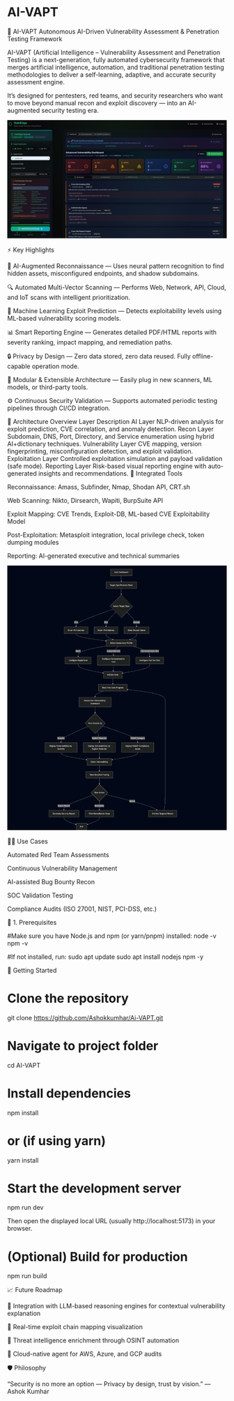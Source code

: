 # AI-VAPT
🧠 AI-VAPT
Autonomous AI-Driven Vulnerability Assessment & Penetration Testing Framework

AI-VAPT (Artificial Intelligence – Vulnerability Assessment and Penetration Testing) is a next-generation, fully automated cybersecurity framework that merges artificial intelligence, automation, and traditional penetration testing methodologies to deliver a self-learning, adaptive, and accurate security assessment engine.

It’s designed for pentesters, red teams, and security researchers who want to move beyond manual recon and exploit discovery — into an AI-augmented security testing era.

![AI-VAPT Dashboard](Dashboard.png)

⚡ Key Highlights

🤖 AI-Augmented Reconnaissance — Uses neural pattern recognition to find hidden assets, misconfigured endpoints, and shadow subdomains.

🔍 Automated Multi-Vector Scanning — Performs Web, Network, API, Cloud, and IoT scans with intelligent prioritization.

🔬 Machine Learning Exploit Prediction — Detects exploitability levels using ML-based vulnerability scoring models.

📊 Smart Reporting Engine — Generates detailed PDF/HTML reports with severity ranking, impact mapping, and remediation paths.

🔒 Privacy by Design — Zero data stored, zero data reused. Fully offline-capable operation mode.

🧩 Modular & Extensible Architecture — Easily plug in new scanners, ML models, or third-party tools.

⚙️ Continuous Security Validation — Supports automated periodic testing pipelines through CI/CD integration.

🧠 Architecture Overview
Layer	Description
AI Layer	NLP-driven analysis for exploit prediction, CVE correlation, and anomaly detection.
Recon Layer	Subdomain, DNS, Port, Directory, and Service enumeration using hybrid AI+dictionary techniques.
Vulnerability Layer	CVE mapping, version fingerprinting, misconfiguration detection, and exploit validation.
Exploitation Layer	Controlled exploitation simulation and payload validation (safe mode).
Reporting Layer	Risk-based visual reporting engine with auto-generated insights and recommendations.
🧰 Integrated Tools

Reconnaissance: Amass, Subfinder, Nmap, Shodan API, CRT.sh

Web Scanning: Nikto, Dirsearch, Wapiti, BurpSuite API

Exploit Mapping: CVE Trends, Exploit-DB, ML-based CVE Exploitability Model

Post-Exploitation: Metasploit integration, local privilege check, token dumping modules

Reporting: AI-generated executive and technical summaries

![AI-VAPT Flowchart](Flowchart.png)

🧑‍💻 Use Cases

Automated Red Team Assessments

Continuous Vulnerability Management

AI-assisted Bug Bounty Recon

SOC Validation Testing

Compliance Audits (ISO 27001, NIST, PCI-DSS, etc.)

🧩 1. Prerequisites

#Make sure you have Node.js and npm (or yarn/pnpm) installed:
node -v
npm -v


#If not installed, run:
sudo apt update
sudo apt install nodejs npm -y

🚀 Getting Started
# Clone the repository
git clone https://github.com/Ashokkumhar/Ai-VAPT.git

# Navigate to project folder
cd AI-VAPT

# Install dependencies
npm install

# or (if using yarn)
yarn install

# Start the development server
npm run dev


Then open the displayed local URL (usually http://localhost:5173) in your browser.

# (Optional) Build for production
npm run build

📈 Future Roadmap

🔹 Integration with LLM-based reasoning engines for contextual vulnerability explanation

🔹 Real-time exploit chain mapping visualization

🔹 Threat intelligence enrichment through OSINT automation

🔹 Cloud-native agent for AWS, Azure, and GCP audits

🛡️ Philosophy

“Security is no more an option — Privacy by design, trust by vision.”
— Ashok Kumhar
